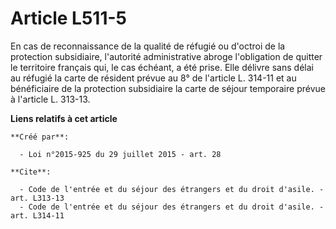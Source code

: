 # Article L511-5

En cas de reconnaissance de la qualité de réfugié ou d'octroi de la protection subsidiaire, l'autorité administrative abroge
l'obligation de quitter le territoire français qui, le cas échéant, a été prise. Elle délivre sans délai au réfugié la carte
de résident prévue au 8° de l'article L. 314-11 et au bénéficiaire de la protection subsidiaire la carte de séjour temporaire
prévue à l'article L. 313-13.

**Liens relatifs à cet article**

	**Créé par**:

	  - Loi n°2015-925 du 29 juillet 2015 - art. 28

	**Cite**:

	  - Code de l'entrée et du séjour des étrangers et du droit d'asile. - art. L313-13
	  - Code de l'entrée et du séjour des étrangers et du droit d'asile. - art. L314-11
